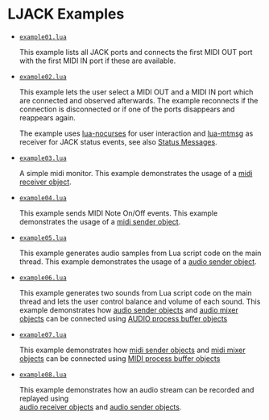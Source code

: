 # LJACK Examples
<!-- ---------------------------------------------------------------------------------------- -->

   * [`example01.lua`](./example01.lua)
     
     This example lists all JACK ports and connects the first MIDI OUT port with
     the first MIDI IN port if these are available.
       
<!-- ---------------------------------------------------------------------------------------- -->

   * [`example02.lua`](./example02.lua)
     
     This example lets the user select a MIDI OUT and a MIDI IN port which are connected and
     observed afterwards. The example reconnects if the connection is disconnected or
     if one of the ports disappears and reappears again.
     
     The example uses [lua-nocurses](https://github.com/osch/lua-nocurses) for user
     interaction and [lua-mtmsg](https://github.com/osch/lua-mtmsg) as receiver for
     JACK status events, see also [Status Messages](https://github.com/osch/lua-ljack/blob/master/doc/README.md#status-messages).
     
<!-- ---------------------------------------------------------------------------------------- -->

   * [`example03.lua`](./example03.lua)
     
     A simple midi monitor. This example demonstrates the usage of a 
     [midi receiver object](https://github.com/osch/lua-ljack/blob/master/doc/README.md#ljack_new_midi_receiver).
     
<!-- ---------------------------------------------------------------------------------------- -->

   * [`example04.lua`](./example04.lua)
     
     This example sends MIDI Note On/Off events. This example demonstrates the usage of a 
     [midi sender object](https://github.com/osch/lua-ljack/blob/master/doc/README.md#ljack_new_midi_sender).
     
<!-- ---------------------------------------------------------------------------------------- -->

   * [`example05.lua`](./example05.lua)
     
     This example generates audio samples from Lua script code on the main thread. 
     This example demonstrates the usage of a 
     [audio sender object](https://github.com/osch/lua-ljack/blob/master/doc/README.md#ljack_new_audio_sender).
     
<!-- ---------------------------------------------------------------------------------------- -->

   * [`example06.lua`](./example06.lua)
     
     This example generates two sounds from Lua script code on the main thread and lets
     the user control balance and volume of each sound.
     This example demonstrates how 
     [audio sender objects](https://github.com/osch/lua-ljack/blob/master/doc/README.md#ljack_new_audio_sender)
     and
     [audio mixer objects](https://github.com/osch/lua-ljack/blob/master/doc/README.md#ljack_new_audio_mixer)
     can be connected using [AUDIO process buffer objects](https://github.com/osch/lua-ljack/blob/master/doc/README.md#client_new_process_buffer)
     
<!-- ---------------------------------------------------------------------------------------- -->

   * [`example07.lua`](./example07.lua)
     
     This example demonstrates how 
     [midi sender objects](https://github.com/osch/lua-ljack/blob/master/doc/README.md#ljack_new_midi_sender)
     and
     [midi mixer objects](https://github.com/osch/lua-ljack/blob/master/doc/README.md#ljack_new_midi_mixer)
     can be connected using [MIDI process buffer objects](https://github.com/osch/lua-ljack/blob/master/doc/README.md#client_new_process_buffer)

<!-- ---------------------------------------------------------------------------------------- -->

   * [`example08.lua`](./example08.lua)
     
     This example demonstrates how an audio stream can be recorded and replayed using  
     [audio receiver objects](https://github.com/osch/lua-ljack/blob/master/doc/README.md#ljack_new_audio_receiver)
     and 
     [audio sender objects](https://github.com/osch/lua-ljack/blob/master/doc/README.md#ljack_new_audio_sender).

<!-- ---------------------------------------------------------------------------------------- -->

